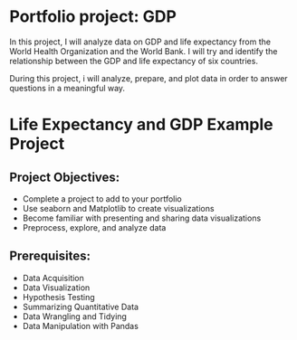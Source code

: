 # Portfolio project: GDP

In this project, I will analyze data on GDP and life expectancy from the World Health Organization and the World Bank. I will try and identify the relationship between the GDP and life expectancy of six countries.

During this project, i will analyze, prepare, and plot data in order to answer questions in a meaningful way.

# Life Expectancy and GDP Example Project
## Project Objectives:
- Complete a project to add to your portfolio
- Use seaborn and Matplotlib to create visualizations
- Become familiar with presenting and sharing data visualizations
- Preprocess, explore, and analyze data

## Prerequisites:

- Data Acquisition
- Data Visualization
- Hypothesis Testing
- Summarizing Quantitative Data
- Data Wrangling and Tidying
- Data Manipulation with Pandas

